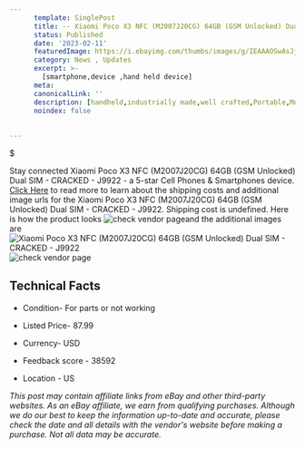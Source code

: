 ```yaml
---
      template: SinglePost
      title: -- Xiaomi Poco X3 NFC (M2007J20CG) 64GB (GSM Unlocked) Dual SIM - CRACKED - J9922
      status: Published
      date: '2023-02-11'
      featuredImage: https://i.ebayimg.com/thumbs/images/g/IEAAAOSwAsJj5BBQ/s-l225.jpg
      category: News , Updates
      excerpt: >-
        [smartphone,device ,hand held device]
      meta:
      canonicalLink: ''
      description: [handheld,industrially made,well crafted,Portable,Mobile,Compact,Convenient,Lightweight,Maneuverable,Man-portable,Miniature,Carriable,Hand-held,Light,Holdable,Transportable,Mobile device,Pocket-sized,On-the-go,Wireless,Cordless,Compact size,Convenient size, smartphone,device ,hand held device]
      noindex: false
      
        
---
```

$

Stay connected Xiaomi Poco X3 NFC (M2007J20CG) 64GB (GSM Unlocked) Dual SIM - CRACKED - J9922 - a 5-star Cell Phones & Smartphones device. [Click Here](https://www.ebay.com/itm/144936491086?hash=item21bee3584e%3Ag%3AIEAAAOSwAsJj5BBQ&mkevt=1&mkcid=1&mkrid=711-53200-19255-0&campid=%253CePNCampaignId%253E&customid=%253CreferenceId%253E&toolid=10049) to read more to learn about the shipping costs and additional image urls for the Xiaomi Poco X3 NFC (M2007J20CG) 64GB (GSM Unlocked) Dual SIM - CRACKED - J9922. Shipping cost is undefined. Here is how the product looks ![check vendor page](https://i.ebayimg.com/thumbs/images/g/IEAAAOSwAsJj5BBQ/s-l225.jpg)and the additional images are![Xiaomi Poco X3 NFC (M2007J20CG) 64GB (GSM Unlocked) Dual SIM - CRACKED - J9922](https://i.ebayimg.com/images/g/IEAAAOSwAsJj5BBQ/s-l1600.jpg)![check vendor page](https://origin-galleryplus.ebayimg.com/ws/web/144936491086_2_0_1/225x225.jpg,https://origin-galleryplus.ebayimg.com/ws/web/144936491086_3_0_1/225x225.jpg,https://origin-galleryplus.ebayimg.com/ws/web/144936491086_4_0_1/225x225.jpg,https://origin-galleryplus.ebayimg.com/ws/web/144936491086_5_0_1/225x225.jpg,https://origin-galleryplus.ebayimg.com/ws/web/144936491086_6_0_1/225x225.jpg,https://origin-galleryplus.ebayimg.com/ws/web/144936491086_7_0_1/225x225.jpg,https://origin-galleryplus.ebayimg.com/ws/web/144936491086_8_0_1/225x225.jpg)



 ## Technical Facts 



     
      

 - Condition- For parts or not working 


      

 - Listed Price- 87.99 


      

 - Currency- USD 


      

 - Feedback score - 38592 


      

 - Location - US 


      
      

 *_This post may contain affiliate links from eBay and other third-party websites. As an eBay affiliate, we earn from qualifying purchases. Although we do our best to keep the information up-to-date and accurate, please check the date and all details with the vendor's website before making a purchase. Not all data may be accurate._*






